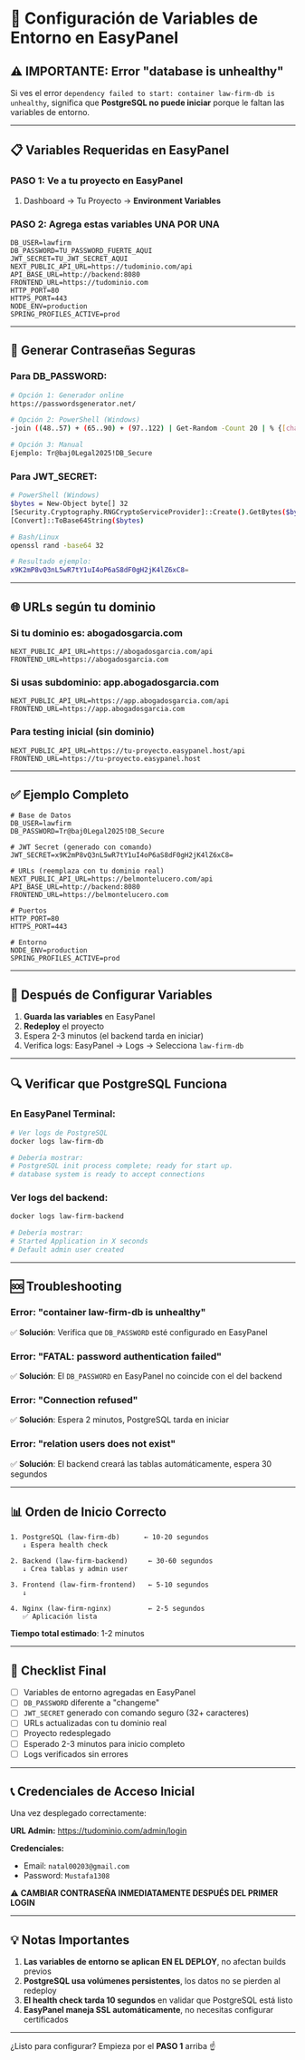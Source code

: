 # 🔐 Configuración de Variables de Entorno en EasyPanel

## ⚠️ IMPORTANTE: Error "database is unhealthy"

Si ves el error `dependency failed to start: container law-firm-db is unhealthy`, significa que **PostgreSQL no puede iniciar** porque le faltan las variables de entorno.

---

## 📋 Variables Requeridas en EasyPanel

### **PASO 1: Ve a tu proyecto en EasyPanel**
1. Dashboard → Tu Proyecto → **Environment Variables**

### **PASO 2: Agrega estas variables UNA POR UNA**

```env
DB_USER=lawfirm
DB_PASSWORD=TU_PASSWORD_FUERTE_AQUI
JWT_SECRET=TU_JWT_SECRET_AQUI
NEXT_PUBLIC_API_URL=https://tudominio.com/api
API_BASE_URL=http://backend:8080
FRONTEND_URL=https://tudominio.com
HTTP_PORT=80
HTTPS_PORT=443
NODE_ENV=production
SPRING_PROFILES_ACTIVE=prod
```

---

## 🔑 Generar Contraseñas Seguras

### **Para DB_PASSWORD:**
```bash
# Opción 1: Generador online
https://passwordsgenerator.net/

# Opción 2: PowerShell (Windows)
-join ((48..57) + (65..90) + (97..122) | Get-Random -Count 20 | % {[char]$_})

# Opción 3: Manual
Ejemplo: Tr@baj0Legal2025!DB_Secure
```

### **Para JWT_SECRET:**
```bash
# PowerShell (Windows)
$bytes = New-Object byte[] 32
[Security.Cryptography.RNGCryptoServiceProvider]::Create().GetBytes($bytes)
[Convert]::ToBase64String($bytes)

# Bash/Linux
openssl rand -base64 32

# Resultado ejemplo:
x9K2mP8vQ3nL5wR7tY1uI4oP6aS8dF0gH2jK4lZ6xC8=
```

---

## 🌐 URLs según tu dominio

### **Si tu dominio es: abogadosgarcia.com**
```env
NEXT_PUBLIC_API_URL=https://abogadosgarcia.com/api
FRONTEND_URL=https://abogadosgarcia.com
```

### **Si usas subdominio: app.abogadosgarcia.com**
```env
NEXT_PUBLIC_API_URL=https://app.abogadosgarcia.com/api
FRONTEND_URL=https://app.abogadosgarcia.com
```

### **Para testing inicial (sin dominio)**
```env
NEXT_PUBLIC_API_URL=https://tu-proyecto.easypanel.host/api
FRONTEND_URL=https://tu-proyecto.easypanel.host
```

---

## ✅ Ejemplo Completo

```env
# Base de Datos
DB_USER=lawfirm
DB_PASSWORD=Tr@baj0Legal2025!DB_Secure

# JWT Secret (generado con comando)
JWT_SECRET=x9K2mP8vQ3nL5wR7tY1uI4oP6aS8dF0gH2jK4lZ6xC8=

# URLs (reemplaza con tu dominio real)
NEXT_PUBLIC_API_URL=https://belmontelucero.com/api
API_BASE_URL=http://backend:8080
FRONTEND_URL=https://belmontelucero.com

# Puertos
HTTP_PORT=80
HTTPS_PORT=443

# Entorno
NODE_ENV=production
SPRING_PROFILES_ACTIVE=prod
```

---

## 🚀 Después de Configurar Variables

1. **Guarda las variables** en EasyPanel
2. **Redeploy** el proyecto
3. Espera 2-3 minutos (el backend tarda en iniciar)
4. Verifica logs: EasyPanel → Logs → Selecciona `law-firm-db`

---

## 🔍 Verificar que PostgreSQL Funciona

### **En EasyPanel Terminal:**
```bash
# Ver logs de PostgreSQL
docker logs law-firm-db

# Debería mostrar:
# PostgreSQL init process complete; ready for start up.
# database system is ready to accept connections
```

### **Ver logs del backend:**
```bash
docker logs law-firm-backend

# Debería mostrar:
# Started Application in X seconds
# Default admin user created
```

---

## 🆘 Troubleshooting

### **Error: "container law-firm-db is unhealthy"**
✅ **Solución**: Verifica que `DB_PASSWORD` esté configurado en EasyPanel

### **Error: "FATAL: password authentication failed"**
✅ **Solución**: El `DB_PASSWORD` en EasyPanel no coincide con el del backend

### **Error: "Connection refused"**
✅ **Solución**: Espera 2 minutos, PostgreSQL tarda en iniciar

### **Error: "relation users does not exist"**
✅ **Solución**: El backend creará las tablas automáticamente, espera 30 segundos

---

## 📊 Orden de Inicio Correcto

```
1. PostgreSQL (law-firm-db)      ← 10-20 segundos
   ↓ Espera health check
   
2. Backend (law-firm-backend)     ← 30-60 segundos
   ↓ Crea tablas y admin user
   
3. Frontend (law-firm-frontend)   ← 5-10 segundos
   ↓
   
4. Nginx (law-firm-nginx)         ← 2-5 segundos
   ✅ Aplicación lista
```

**Tiempo total estimado**: 1-2 minutos

---

## 🎯 Checklist Final

- [ ] Variables de entorno agregadas en EasyPanel
- [ ] `DB_PASSWORD` diferente a "changeme"
- [ ] `JWT_SECRET` generado con comando seguro (32+ caracteres)
- [ ] URLs actualizadas con tu dominio real
- [ ] Proyecto redesplegado
- [ ] Esperado 2-3 minutos para inicio completo
- [ ] Logs verificados sin errores

---

## 📞 Credenciales de Acceso Inicial

Una vez desplegado correctamente:

**URL Admin:** https://tudominio.com/admin/login

**Credenciales:**
- Email: `natal00203@gmail.com`
- Password: `Mustafa1308`

⚠️ **CAMBIAR CONTRASEÑA INMEDIATAMENTE DESPUÉS DEL PRIMER LOGIN**

---

## 💡 Notas Importantes

1. **Las variables de entorno se aplican EN EL DEPLOY**, no afectan builds previos
2. **PostgreSQL usa volúmenes persistentes**, los datos no se pierden al redeploy
3. **El health check tarda 10 segundos** en validar que PostgreSQL está listo
4. **EasyPanel maneja SSL automáticamente**, no necesitas configurar certificados

---

¿Listo para configurar? Empieza por el **PASO 1** arriba ☝️

